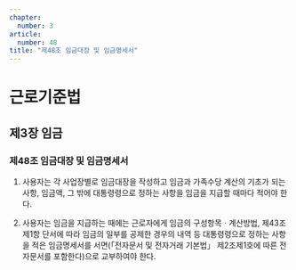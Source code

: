 ```yaml
---
chapter:
  number: 3
article:
  number: 48
title: "제48조 임금대장 및 임금명세서"
---
```

# 근로기준법

## 제3장 임금

### 제48조 임금대장 및 임금명세서

1. 사용자는 각 사업장별로 임금대장을 작성하고 임금과 가족수당 계산의 기초가 되는 사항, 임금액, 그 밖에 대통령령으로 정하는 사항을 임금을 지급할 때마다 적어야 한다.

2. 사용자는 임금을 지급하는 때에는 근로자에게 임금의 구성항목ㆍ계산방법, 제43조제1항 단서에 따라 임금의 일부를 공제한 경우의 내역 등 대통령령으로 정하는 사항을 적은 임금명세서를 서면(「전자문서 및 전자거래 기본법」 제2조제1호에 따른 전자문서를 포함한다)으로 교부하여야 한다.

